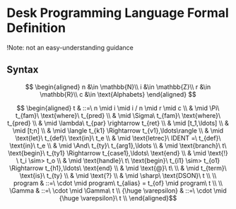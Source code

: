 # Desk Programming Language Formal Definition

!Note: not an easy-understanding guidance

## Syntax
$$
\begin{aligned}
n &\in \mathbb{N}\\
i &\in \mathbb{Z}\\
r &\in \mathbb{R}\\
c &\in \text{Alphabets}
\end{aligned}
$$

$$
\begin{aligned}
t & ::=\ n \mid i \mid i / n \mid r \mid c \\
& \mid \Pi\ t_{fam}\ \text{where}\ t_{pred} \\
& \mid \Sigma\ t_{fam}\ \text{where}\ t_{pred} \\
& \mid \lambda\ t_{par} \rightarrow t_{ret} \\
& \mid [t_1,\ldots] \\
& \mid [t;n] \\
& \mid \langle t_{k1} \Rightarrow t_{v1},\ldots\rangle \\
& \mid \text{let}\ t_{def}\ \text{in}\ t_e \\
& \mid \text{letrec}\ IDENT =\ t_{def}\ \text{in}\ t_e \\
& \mid \And\ t_{ty}\ t_{arg1},\ldots \\
& \mid \text{branch}\ t\ \text{begin}\ t_{ty1} \Rightarrow t_{case1},\ldots\ \text{end} \\
& \mid \text{!} \ t_i \sim> t_o \\
& \mid \text{handle}\ t\ \text{begin}\ t_{i1} \sim> t_{o1} \Rightarrow t_{h1},\ldots\ \text{end} \\
& \mid \text{@}\ t\ \\
& \mid t_{term}\ \text{is}\ t_{ty} \\
& \mid \text{?} \\
& \mid \sharp\ \text{DSON}\ t \\
\\
program & ::=\ \cdot \mid program\ t_{alias} = t_{of} \mid program\ t \\
\\
\Gamma & ::=\ \cdot \mid \Gamma\ t \\
{\huge \varepsilon} & ::=\ \cdot \mid {\huge \varepsilon}\ t \\
\end{aligned}$$

